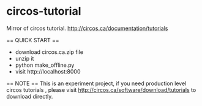 # circos-tutorial
Mirror of circos tutorial.  http://circos.ca/documentation/tutorials

== QUICK START ==
* download circos.ca.zip file
* unzip it
* python make_offline.py 
* visit http://localhost:8000 


== NOTE ==
This is an experiment project, if you need production level circos tutorials , please visit http://circos.ca/software/download/tutorials to download directly.
